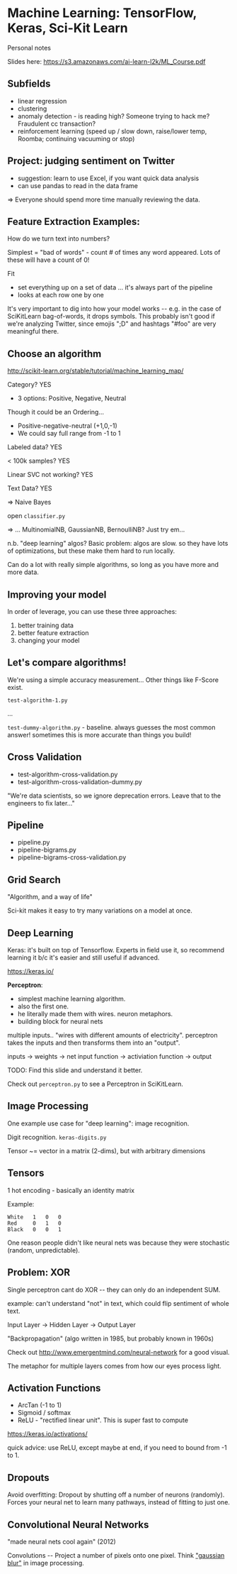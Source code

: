 # Machine Learning: TensorFlow, Keras, Sci-Kit Learn

Personal notes

Slides here: https://s3.amazonaws.com/ai-learn-l2k/ML_Course.pdf

## Subfields

- linear regression
- clustering
- anomaly detection - is reading high? Someone trying to hack me? Fraudulent cc transaction?
- reinforcement learning (speed up / slow down, raise/lower temp, Roomba; continuing vacuuming or stop)

## Project: judging sentiment on Twitter

* suggestion: learn to use Excel, if you want quick data analysis
* can use pandas to read in the data frame

=> Everyone should spend more time manually reviewing the data.

## Feature Extraction Examples:

How do we turn text into numbers?

Simplest = "bad of words" - count # of times any word appeared. Lots of these will have a count of 0!

Fit
- set everything up on a set of data ... it's always part of the pipeline
- looks at each row one by one

It's very important to dig into how your model works -- e.g. in the case of SciKitLearn bag-of-words, it drops symbols. This probably isn't good if we're analyzing Twitter, since emojis ";D" and hashtags "#foo" are very meaningful there.

## Choose an algorithm

http://scikit-learn.org/stable/tutorial/machine_learning_map/

Category? YES

- 3 options: Positive, Negative, Neutral

Though it could be an Ordering...

- Positive-negative-neutral (+1,0,-1)
- We could say full range from -1 to 1

Labeled data? YES

< 100k samples? YES

Linear SVC not working? YES

Text Data? YES

=> Naive Bayes

open `classifier.py`

=> ... MultinomialNB, GaussianNB, BernoulliNB? Just try em...

n.b. "deep learning" algos? Basic problem: algos are slow. so they have
lots of optimizations, but these make them hard to run locally.

Can do a lot with really simple algorithms, so long as you have more and more data.

## Improving your model

In order of leverage, you can use these three approaches:

1. better training data
2. better feature extraction
3. changing your model

## Let's compare algorithms!

We're using a simple accuracy measurement...
Other things like F-Score exist.

`test-algorithm-1.py`

...

`test-dummy-algorithm.py` - baseline. always guesses the most common answer! sometimes this is more accurate than things you build!

## Cross Validation

- test-algorithm-cross-validation.py
- test-algorithm-cross-validation-dummy.py

"We're data scientists, so we ignore deprecation errors. Leave that to the engineers to fix later..."

## Pipeline

- pipeline.py
- pipeline-bigrams.py
- pipeline-bigrams-cross-validation.py

## Grid Search

"Algorithm, and a way of life"

Sci-kit makes it easy to try many variations on a model at once.

## Deep Learning

Keras: it's built on top of Tensorflow. Experts in field use it, so recommend
learning it b/c it's easier and still useful if advanced.

https://keras.io/

**Perceptron**:

- simplest machine learning algorithm.
- also the first one.
- he literally made them with wires. neuron metaphors.
- building block for neural nets

multiple inputs.. "wires with different amounts of electricity". perceptron takes the inputs and then transforms them into an "output".

inputs -> weights -> net input function -> activiation function -> output

TODO: Find this slide and understand it better.

Check out `perceptron.py` to see a Perceptron in SciKitLearn.

## Image Processing

One example use case for "deep learning": image recognition.

Digit recognition. `keras-digits.py`

Tensor ~= vector in a matrix (2-dims), but with arbitrary dimensions

## Tensors

1 hot encoding - basically an identity matrix

Example:

```
White 	1	0	0
Red		0	1	0
Black	0	0	1
```

One reason people didn't like neural nets was because they were stochastic (random, unpredictable).

## Problem: XOR

Single perceptron cant do XOR -- they can only do an independent SUM.

example: can't understand "not" in text, which could flip sentiment of whole text.

Input Layer -> Hidden Layer -> Output Layer

"Backpropagation" (algo written in 1985, but probably known in 1960s)

Check out http://www.emergentmind.com/neural-network for a good visual.

The metaphor for multiple layers comes from how our eyes process light.

## Activation Functions

- ArcTan (-1 to 1)
- Sigmoid / softmax
- ReLU - "rectified linear unit". This is super fast to compute

https://keras.io/activations/

quick advice: use ReLU, except maybe at end, if you need to bound from -1 to 1.

## Dropouts

Avoid overfitting: Dropout by shutting off a number of neurons (randomly).
Forces your neural net to learn many pathways, instead of fitting to just one.

## Convolutional Neural Networks

"made neural nets cool again" (2012)

Convolutions -- Project a number of pixels onto one pixel. Think ["gaussian blur"](https://en.wikipedia.org/wiki/Gaussian_blur) in image processing.

